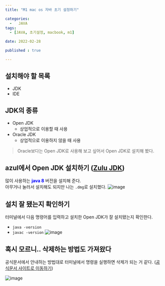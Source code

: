 ```yaml
---
title: "M1 mac os 자바 초기 설정하기" 

categories:
  -   JAVA
tags:
  - [JAVA, 초기설정, macbook, m1]

date: 2022-02-28

published : true

---
```


## 설치해야 할 목록
- JDK
- IDE


## JDK의 종류
- Open JDK
  - 상업적으로 이용할 때 사용
- Oracle JDK
  - 상업적으로 이용하지 않을 때 사용

> Oracle보다는 Open JDK로 사용해 보고 싶어서 Open JDK로 설치해 봤다.


## azul에서 Open JDK 설치하기 ([Zulu JDK](https://www.azul.com/downloads/?os=macos&architecture=arm-64-bit&package=jdk "아래쪽으로 스크롤 하면 다운로드 파일이 보임"))

많이 사용하는 **<span style="color:blue">java 8</span>** 버전을 설치해 준다.  
아무거나 눌러서 설치해도 되지만 나는 ```.dmg```로 설치했다.
![image](https://user-images.githubusercontent.com/73566453/157281566-3f827891-3ccd-45c3-9df6-28f52d4c73ec.png)


## 설치 잘 됐는지 확인하기
터미널에서 다음 명령어를 입력하고 설치한 Open JDK가 잘 설치됐는지 확인한다.
- ```java -version```
- ```javac -version```
![image](https://user-images.githubusercontent.com/73566453/157282869-69b4d52c-a209-4fd2-87bd-5a358a1cb7d2.png)


## 혹시 모르니.. 삭제하는 방법도 가져왔다
공식문서에서 안내하는 방법대로 터미널에서 명령을 실행하면 삭제가 되는 거 같다.
([공식문서 사이트로 이동하기](https://docs.azul.com/core/zulu-openjdk/uninstall/macos))
<br>

![image](https://user-images.githubusercontent.com/73566453/157283347-7af6c5aa-53e5-4fd0-ad7f-6ced9ee3a405.png)